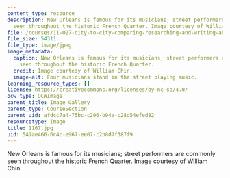```yaml
---
content_type: resource
description: New Orleans is famous for its musicians; street performers are commonly
  seen throughout the historic French Quarter. Image courtesy of William Chin.
file: /courses/11-027-city-to-city-comparing-researching-and-writing-about-cities-new-orleans-spring-2011/541ae4666c4ce967ee07c2b8d7f387f9_1167.jpg
file_size: 54311
file_type: image/jpeg
image_metadata:
  caption: New Orleans is famous for its musicians; street performers are commonly
    seen throughout the historic French Quarter.
  credit: Image courtesy of William Chin.
  image-alt: Four musicians stand in the street playing music.
learning_resource_types: []
license: https://creativecommons.org/licenses/by-nc-sa/4.0/
ocw_type: OCWImage
parent_title: Image Gallery
parent_type: CourseSection
parent_uid: afdcc7a4-75bc-c296-b94a-c28d54efed82
resourcetype: Image
title: 1167.jpg
uid: 541ae466-6c4c-e967-ee07-c2b8d7f387f9
---
```

New Orleans is famous for its musicians; street performers are commonly seen throughout the historic French Quarter. Image courtesy of William Chin.